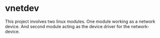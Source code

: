 # vnetdev
This project involves two linux modules. One module working as a network device. And second module acting as the device driver for the network-device.
